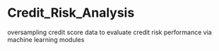 # Credit_Risk_Analysis
oversampling credit score data to evaluate credit risk performance via machine learning modules
